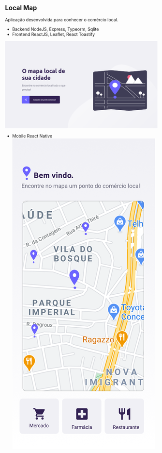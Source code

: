 ## Local Map

Aplicação desenvolvida para conhecer o comércio local.

- Backend NodeJS, Express, Typeorm, Sqlite
- Frontend ReactJS, Leaflet, React Toastify

<img src="./images/local-map.png">

- Mobile React Native
  <img src="./images/Home.png">
